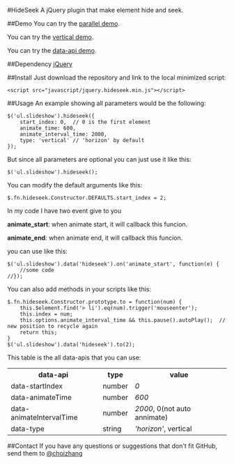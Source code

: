 #HideSeek
A jQuery plugin that make element hide and seek.

##Demo
You can try the [parallel demo](http://choi.sinaapp.com/static/github/hideseek/parallel.html).

You can try the [vertical demo](http://choi.sinaapp.com/static/github/hideseek/vertical.html).

You can try the [data-api demo](http://choi.sinaapp.com/static/github/hideseek/data-api.html).

##Dependency
[jQuery](https://github.com/jquery/jquery)

##Install
Just download the repository and link to the local minimized script:

    <script src="javascript/jquery.hideseek.min.js"></script>

##Usage
An example showing all parameters would be the following:

    $('ul.slideshow').hideseek({
        start_index: 0,  // 0 is the first element
        animate_time: 600, 
        animate_interval_time: 2000,
        type: 'vertical' // 'horizon' by default
    });
    
But since all parameters are optional you can just use it like this:

    $('ul.slideshow').hideseek();
    
You can modify the default arguments like this:

    $.fn.hideseek.Constructor.DEFAULTS.start_index = 2;
    
In my code I have two event give to you

**animate_start**: when animate start, it will callback this funcion.

**animate_end**: when animate end, it will callback this funcion.

you can use like this:

    $('ul.slideshow').data('hideseek').on('animate_start', function(e) {
        //some code
    //});

You can also add methods in your scripts like this:

    $.fn.hideseek.Constructor.prototype.to = function(num) {
        this.$element.find('> li').eq(num).trigger('mouseenter');
        this.index = num;
        this.options.animate_interval_time && this.pause().autoPlay();  // new position to recycle again
        return this;
    }
    $('ul.slideshow').data('hideseek').to(2);
This table is the all data-apis that you can use:

<table>
   <tr>
      <th>data-api</th>
      <th> type </th>
      <th>value</th>
   </tr>
   <tr>
      <td>data-startIndex</td>
      <td>number</td>
      <td><em>0</em></td>
   </tr>
   <tr>
      <td>data-animateTime</td>
      <td>number</td>
      <td><em>600</em></td>
   </tr>
   <tr>
      <td>data-animateIntervalTime</td>
      <td>number</td>
      <td><em>2000</em>, 0(not auto annimate)</td>
   </tr>
   <tr>
      <td>data-type</td>
      <td>string</td>
      <td><em>'horizon'</em>, vertical</td>
   </tr>
</table>

##Contact
If you have any questions or suggestions that don't fit GitHub, send them to [@choizhang](https://github.com/choizhang)